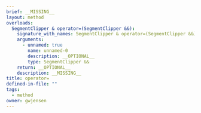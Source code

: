 ```yaml
---
brief: __MISSING__
layout: method
overloads:
  SegmentClipper & operator=(SegmentClipper &&):
    signature_with_names: SegmentClipper & operator=(SegmentClipper &&)
    arguments:
      - unnamed: true
        name: unnamed-0
        description: __OPTIONAL__
        type: SegmentClipper &&
    return: __OPTIONAL__
    description: __MISSING__
title: operator=
defined-in-file: ""
tags:
  - method
owner: gwjensen
---
```

